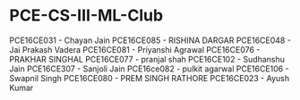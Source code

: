 # PCE-CS-III-ML-Club
PCE16CE031 - Chayan Jain
PCE16CE085 - RISHINA DARGAR
PCE16CE048 - Jai Prakash Vadera
PCE16CE081 - Priyanshi Agrawal
PCE16CE076 - PRAKHAR SINGHAL
PCE16CE077 - pranjal shah
PCE16CE102 - Sudhanshu Jain
PCE16CE307 - Sanjoli Jain
PCE16ce082 - pulkit agarwal
PCE16CE106 - Swapnil Singh
PCE16CE080 - PREM SINGH RATHORE
PCE16CE023 - Ayush Kumar
